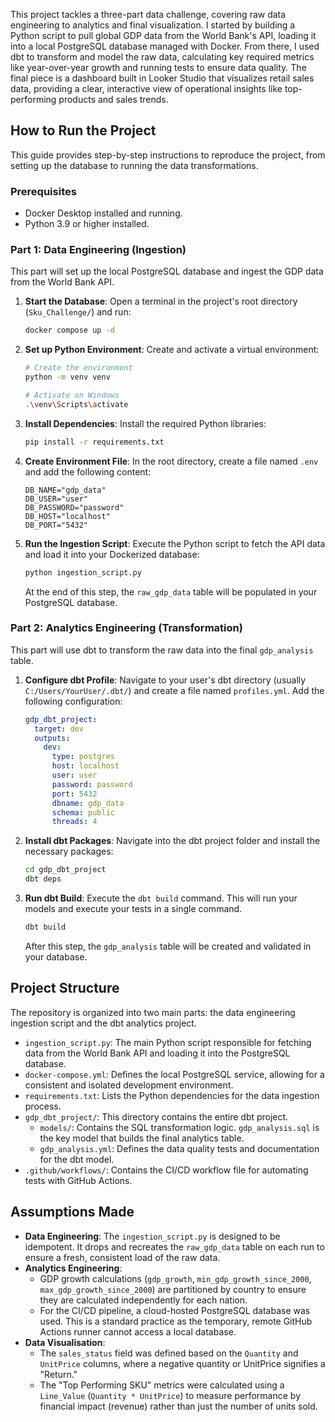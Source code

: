 This project tackles a three-part data challenge, covering raw data engineering to analytics and final visualization. 
I started by building a Python script to pull global GDP data from the World Bank's API, loading it into a local PostgreSQL database managed with Docker. 
From there, I used dbt to transform and model the raw data, calculating key required metrics like year-over-year growth and running tests to ensure data quality. 
The final piece is a dashboard built in Looker Studio that visualizes retail sales data, providing a clear, interactive view of operational insights like top-performing products and sales trends.

## How to Run the Project

This guide provides step-by-step instructions to reproduce the project, from setting up the database to running the data transformations.

### Prerequisites

* Docker Desktop installed and running.
* Python 3.9 or higher installed.

### Part 1: Data Engineering (Ingestion)

This part will set up the local PostgreSQL database and ingest the GDP data from the World Bank API.

1.  **Start the Database**:
    Open a terminal in the project's root directory (`Sku_Challenge/`) and run:
    ```bash
    docker compose up -d
    ```

2.  **Set up Python Environment**:
    Create and activate a virtual environment:
    ```bash
    # Create the environment
    python -m venv venv

    # Activate on Windows
    .\venv\Scripts\activate
    ```

3.  **Install Dependencies**:
    Install the required Python libraries:
    ```bash
    pip install -r requirements.txt
    ```

4.  **Create Environment File**:
    In the root directory, create a file named `.env` and add the following content:
    ```
    DB_NAME="gdp_data"
    DB_USER="user"
    DB_PASSWORD="password"
    DB_HOST="localhost"
    DB_PORT="5432"
    ```

5.  **Run the Ingestion Script**:
    Execute the Python script to fetch the API data and load it into your Dockerized database:
    ```bash
    python ingestion_script.py
    ```
    At the end of this step, the `raw_gdp_data` table will be populated in your PostgreSQL database.

### Part 2: Analytics Engineering (Transformation)

This part will use dbt to transform the raw data into the final `gdp_analysis` table.

1.  **Configure dbt Profile**:
    Navigate to your user's dbt directory (usually `C:/Users/YourUser/.dbt/`) and create a file named `profiles.yml`. Add the following configuration:
    ```yaml
    gdp_dbt_project:
      target: dev
      outputs:
        dev:
          type: postgres
          host: localhost
          user: user
          password: password
          port: 5432
          dbname: gdp_data
          schema: public
          threads: 4
    ```

2.  **Install dbt Packages**:
    Navigate into the dbt project folder and install the necessary packages:
    ```bash
    cd gdp_dbt_project
    dbt deps
    ```

3.  **Run dbt Build**:
    Execute the `dbt build` command. This will run your models and execute your tests in a single command.
    ```bash
    dbt build
    ```
    After this step, the `gdp_analysis` table will be created and validated in your database.

## Project Structure

The repository is organized into two main parts: the data engineering ingestion script and the dbt analytics project.

* `ingestion_script.py`: The main Python script responsible for fetching data from the World Bank API and loading it into the PostgreSQL database.
* `docker-compose.yml`: Defines the local PostgreSQL service, allowing for a consistent and isolated development environment.
* `requirements.txt`: Lists the Python dependencies for the data ingestion process.
* `gdp_dbt_project/`: This directory contains the entire dbt project.
    * `models/`: Contains the SQL transformation logic. `gdp_analysis.sql` is the key model that builds the final analytics table.
    * `gdp_analysis.yml`: Defines the data quality tests and documentation for the dbt model.
* `.github/workflows/`: Contains the CI/CD workflow file for automating tests with GitHub Actions.

## Assumptions Made

* **Data Engineering**: The `ingestion_script.py` is designed to be idempotent. It drops and recreates the `raw_gdp_data` table on each run to ensure a fresh, consistent load of the raw data.
* **Analytics Engineering**:
    * GDP growth calculations (`gdp_growth`, `min_gdp_growth_since_2000`, `max_gdp_growth_since_2000`) are partitioned by country to ensure they are calculated independently for each nation.
    * For the CI/CD pipeline, a cloud-hosted PostgreSQL database was used. This is a standard practice as the temporary, remote GitHub Actions runner cannot access a local database.
* **Data Visualisation**:
    * The `sales_status` field was defined based on the `Quantity` and `UnitPrice` columns, where a negative quantity or UnitPrice signifies a "Return."
    * The "Top Performing SKU" metrics were calculated using a `Line_Value` (`Quantity * UnitPrice`) to measure performance by financial impact (revenue) rather than just the number of units sold.    

